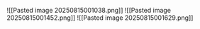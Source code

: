 ![[Pasted image 20250815001038.png]]
![[Pasted image 20250815001452.png]]
![[Pasted image 20250815001629.png]]